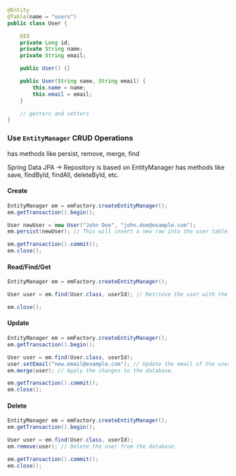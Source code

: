 ```java
@Entity 
@Table(name = "users")
public class User {

    @Id 
    private Long id;
    private String name;
    private String email;

    public User() {}

    public User(String name, String email) {
        this.name = name;
        this.email = email;
    }

    // getters and setters
}
```

### Use `EntityManager` CRUD Operations
has methods like persist, remove, merge, find

Spring Data JPA -> Repository is based on EntityManager
has methods like save, findById, findAll, deleteById, etc.

#### Create

```java
EntityManager em = emFactory.createEntityManager();
em.getTransaction().begin();

User newUser = new User("John Doe", "john.doe@example.com");
em.persist(newUser); // This will insert a new row into the user table.

em.getTransaction().commit();
em.close();
```

#### Read/Find/Get

```java
EntityManager em = emFactory.createEntityManager();

User user = em.find(User.class, userId); // Retrieve the user with the specified ID.

em.close();
```

#### Update

```java
EntityManager em = emFactory.createEntityManager();
em.getTransaction().begin();

User user = em.find(User.class, userId);
user.setEmail("new.email@example.com"); // Update the email of the user.
em.merge(user); // Apply the changes to the database.

em.getTransaction().commit();
em.close();
```

#### Delete

```java
EntityManager em = emFactory.createEntityManager();
em.getTransaction().begin();

User user = em.find(User.class, userId);
em.remove(user); // Delete the user from the database.

em.getTransaction().commit();
em.close();
```